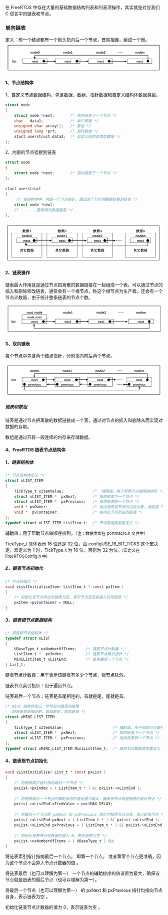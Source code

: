 在 FreeRTOS 中存在大量的基础数据结构列表和列表项操作，其实就是对应我们 C 语言中的链表和节点。

### 单向链表

定义：前一个结点都有一个箭头指向后一个节点，首尾相连，组成一个圈。
![image0](./Picture/ListPic/SinglyLinkedList.png)

#### 1、节点结构体

1、自定义节点数据结构，包含数据、数组、指针数据和自定义结构体数据类型。

```C
struct node
{	
	struct node *next;       /* 指向链表下一个节点 */
    char   data1;			 /* 单个数据 */
	unsigned char array[];   /* 数组 */	
	unsigned long *prt;		 /* 指针数组 */
	stuct userstruct data2;	 /* 自定义结构体类型数据 */
};
```

2、内嵌的节点挂接到链表

```c
struct node
{	
	struct node *next;       /* 指向链表下一个节点 */
};

stuct userstruct	 		
{
	 /* 在结构体中，内嵌一个节点指针，通过这个节点将数据挂接到链表 */
	struct node *next; 
    /* ...... 要存储的数据类型 */
};
```

![image1](./Picture/ListPic/EmbeddedNode.png)

#### 2、链表操作

链表最大作用就是通过节点把离散的数据链接在一起组成一个表。可以通过节点的插入和删除修改链表，通常会有一个根节点，称这个根节点为生产者。还会有一个节点计数器，由于统计整条链表的节点个数。

![image2](./Picture/ListPic/LinkedListOperation.png)

#### 3、双向链表

每个节点中包含两个结点指针，分别指向前后两个节点。

![image3](./Picture/ListPic/DoublyLinkedList.png)

##### 链表和数组

链表是通过节点把离散的数据链接成一个表，通过对节点的插入和删除从而实现对数据的存取。

数组是通过开辟一段连续的内存来存储数据。

#### 4、FreeRTOS 链表节点结构体

##### 1、链表结构体

```c
/* 节点结构体定义 */
struct xLIST_ITEM
{
	TickType_t xItemValue;             /* ¸辅助值，用于帮助节点做顺序排列 */			
	struct xLIST_ITEM *  pxNext;       /* 指向链表下一个节点 */		
	struct xLIST_ITEM *  pxPrevious;   /* 指向链表前一个节点 */	
	void * pvOwner;					   /* 指向拥有该节点的内核对象，通常是 TCB */
	void *  pvContainer;		       /* 指向该节点所在的链表 */
};
typedef struct xLIST_ITEM ListItem_t;  /* 节点数据类型重定义 */
```

辅助值：用于帮助节点做顺序排列。<font size=2>（注：数据类型在 portmacro.h 文件中）</font>

TickType_t 具体表示 16 位还是 32 位，由 configUSE_16_BIT_TICKS 这个宏决定，宏定义为 1 时，TickType_t  为 16 位，否则为 32 为位。<font size=2>(宏定义在 FreeRTOSConfig.h 中)</font>

##### 2、链表节点初始化

```c
/* 节点初始化 */
void vListInitialiseItem( ListItem_t * const pxItem )
{
	/* 初始化该节点所在的链表为空，表示节点还没有插入任何链表 */
	pxItem->pvContainer = NULL;
}
```

##### 3、链表根节点数据结构

```c
/* 链表根节点结构体 */
typedef struct xLIST
{
	UBaseType_t uxNumberOfItems;    /* 链表节点计数器 */
	ListItem_t *  pxIndex;			/* 链表节点索引指针 */
	MiniListItem_t xListEnd;		/* 链表最后一个节点 */
} List_t;
```

链表节点计数器：用于表示该链表有多少个节点，根节点除外。

链表节点索引指针：用于遍历节点。

链表最后一个节点：链表是首尾相连的，首就是尾，尾就是首。

```c
/* mini 结构体定义，作为双向链表的结尾
   链表是首尾相连的，首就是尾，尾就是首 */
struct xMINI_LIST_ITEM
{
	TickType_t xItemValue;                      /* 辅助值，用于帮助节点做升序排列 */
	struct xLIST_ITEM *  pxNext;                /* 指向链表下一个节点 */
	struct xLIST_ITEM *  pxPrevious;            /* 指向链表前一个节点 */
};
typedef struct xMINI_LIST_ITEM MiniListItem_t;  /* 精简节点数据类型重定义 */
```

#### 4、链表根节点初始化

```c
void vListInitialise( List_t * const pxList )
{
	/* 将链表索引指针指向最后一个节点 */
	pxList->pxIndex = ( ListItem_t * ) &( pxList->xListEnd );

	/* 将链表最后一个节点的辅助排序的值设置为最大，确保该节点就是链表的最后节点 */
	pxList->xListEnd.xItemValue = portMAX_DELAY;

	/* 将最后一个节点的 pxNext 和 pxPrevious 指针均指向节点自身，表示链表为空 */
	pxList->xListEnd.pxNext = ( ListItem_t * ) &( pxList->xListEnd );
	pxList->xListEnd.pxPrevious = ( ListItem_t * ) &( pxList->xListEnd );

	/* 初始化链表节点计数器的值为 0，表示链表为空 */
	pxList->uxNumberOfItems = ( UBaseType_t ) 0U;
}
```

将链表索引指针指向最后一个节点， 即第一个节点， 或者第零个节点更准确，因为这个节点不会算入节点计数器的值 。

将链表最后（也可以理解为第一） 一个节点的辅助排序的值设置为最大，确保该节点就是链表的最后节点（也可以理解为第一）。 

将最后一个节点（也可以理解为第一） 的 pxNext 和 pxPrevious 指针均指向节点自身，表示链表为空 。

初始化链表节点计数器的值为 0，表示链表为空 。
